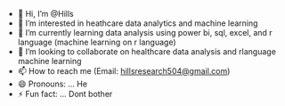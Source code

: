 - 👋 Hi, I’m @Hills
- 👀 I’m interested in heathcare data analytics and machine learning
- 🌱 I’m currently learning data analysis using power bi, sql, excel, and r language (machine learning on r language)
- 💞️ I’m looking to collaborate on healthcare data analysis and rlanguage machine learning
- 📫 How to reach me (Email: hillsresearch504@gmail.com)
- 😄 Pronouns: ... He
- ⚡ Fun fact: ... Dont bother

<!---
Hillbillion/Hillbillion is a ✨ special ✨ repository because its `README.md` (this file) appears on your GitHub profile.
You can click the Preview link to take a look at your changes.
--->
